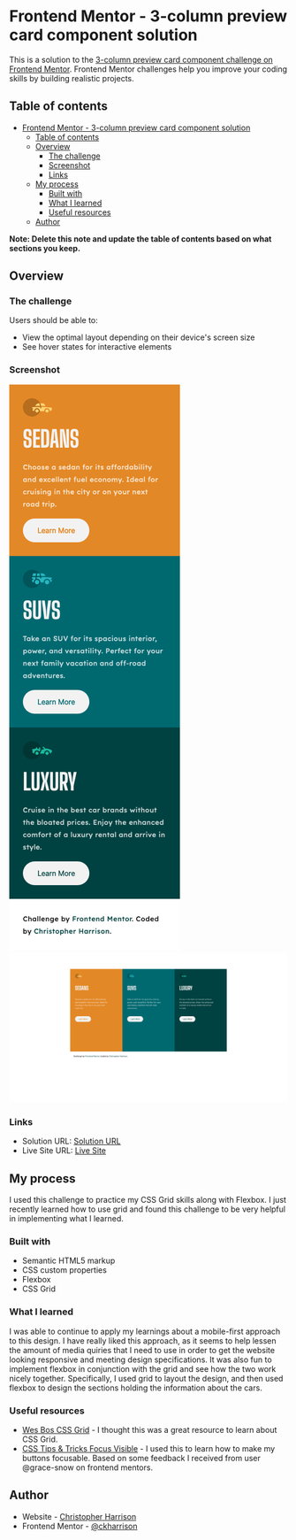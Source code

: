 # Frontend Mentor - 3-column preview card component solution

This is a solution to the [3-column preview card component challenge on Frontend Mentor](https://www.frontendmentor.io/challenges/3column-preview-card-component-pH92eAR2-). Frontend Mentor challenges help you improve your coding skills by building realistic projects. 

## Table of contents

- [Frontend Mentor - 3-column preview card component solution](#frontend-mentor---3-column-preview-card-component-solution)
  - [Table of contents](#table-of-contents)
  - [Overview](#overview)
    - [The challenge](#the-challenge)
    - [Screenshot](#screenshot)
    - [Links](#links)
  - [My process](#my-process)
    - [Built with](#built-with)
    - [What I learned](#what-i-learned)
    - [Useful resources](#useful-resources)
  - [Author](#author)

**Note: Delete this note and update the table of contents based on what sections you keep.**

## Overview

### The challenge

Users should be able to:

- View the optimal layout depending on their device's screen size
- See hover states for interactive elements

### Screenshot

![Mobile Layout](./images/mobile-view.png)
![Desktop Layout](./images/desktop_view.png)

### Links

- Solution URL: [Solution URL](https://www.frontendmentor.io/challenges/3column-preview-card-component-pH92eAR2-/hub/3columncomponent-solution-9V8ZCm_a1)
- Live Site URL: [Live Site](https://ckharrison.github.io/3-column-preview-card/)

## My process
I used this challenge to practice my CSS Grid skills along with Flexbox. I just recently learned how to use grid and found this challenge to be very helpful in implementing what I learned.

### Built with

- Semantic HTML5 markup
- CSS custom properties
- Flexbox
- CSS Grid

### What I learned
I was able to continue to apply my learnings about a mobile-first approach to this design. I have really liked this approach, as it seems to help lessen the amount of media quiries that I need to use in order to get the website looking responsive and meeting design specifications. It was also fun to implement flexbox in conjunction with the grid and see how the two work nicely together. Specifically, I used grid to layout the design, and then used flexbox to design the sections holding the information about the cars.

### Useful resources

- [Wes Bos CSS Grid](https://cssgrid.io/) - I thought this was a great resource to learn about CSS Grid.
- [CSS Tips & Tricks Focus Visible](https://css-tricks.com/almanac/selectors/f/focus-visible/) - I used this to learn how to make my buttons focusable. Based on some feedback I received from user @grace-snow on frontend mentors.

## Author

- Website - [Christopher Harrison](https://github.com/CKHarrison)
- Frontend Mentor - [@ckharrison](https://www.frontendmentor.io/profile/CKHarrison)